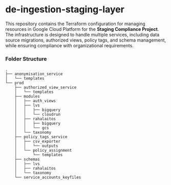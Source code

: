 # de-ingestion-staging-layer

This repository contains the Terraform configuration for managing resources in Google Cloud Platform for the **Staging Compliance Project**. The infrastructure is designed to handle multiple services, including data source migrations, authorized views, policy tags, and schema management, while ensuring compliance with organizational requirements.

### Folder Structure
    .
    ├── anonymisation_service
    │   └── templates
    └── prod
        ├── authorized_view_service
        │   └── templates
        ├── modules
        │   ├── auth_views
        │   ├── lvs
        │   │   ├── bigquery
        │   │   └── cloudrun
        │   ├── rahalaitos
        │   │   ├── bigquery
        │   │   └── gcs
        │   └── taxonomy
        ├── policy_tags_service
        │   ├── csv_exporter
        │   │   └── outputs
        │   └── policy_assignment
        │       └── templates
        ├── schemas
        │   ├── lvs
        │   ├── rahalaitos
        │   └── taxonomy
        └── service_accounts_keyfiles